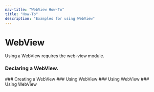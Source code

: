 ```yaml
---
nav-title: "WebView How-To"
title: "How-To"
description: "Examples for using WebView"
---
```

# WebView
Using a WebView requires the web-view module.
<snippet id='webview-require'/>
### Declaring a WebView.
<snippet id='declare-webview-xml'/>
### Creating a WebView
<snippet id='declare-webview'/>
### Using WebView
<snippet id='webview-url'/>
### Using WebView
<snippet id='webview-localfile'/>
### Using WebView
<snippet id='webview-string'/>